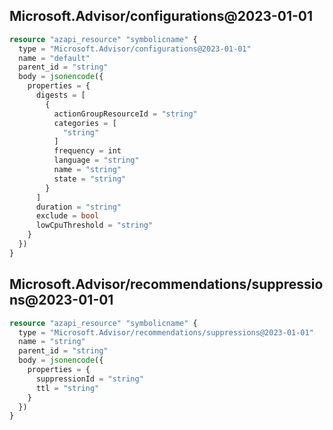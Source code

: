 ## Microsoft.Advisor/configurations@2023-01-01

```terraform
resource "azapi_resource" "symbolicname" {
  type = "Microsoft.Advisor/configurations@2023-01-01"
  name = "default"
  parent_id = "string"
  body = jsonencode({
    properties = {
      digests = [
        {
          actionGroupResourceId = "string"
          categories = [
            "string"
          ]
          frequency = int
          language = "string"
          name = "string"
          state = "string"
        }
      ]
      duration = "string"
      exclude = bool
      lowCpuThreshold = "string"
    }
  })
}

```

## Microsoft.Advisor/recommendations/suppressions@2023-01-01

```terraform
resource "azapi_resource" "symbolicname" {
  type = "Microsoft.Advisor/recommendations/suppressions@2023-01-01"
  name = "string"
  parent_id = "string"
  body = jsonencode({
    properties = {
      suppressionId = "string"
      ttl = "string"
    }
  })
}

```

